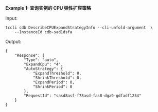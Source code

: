 **Example 1: 查询实例的 CPU 弹性扩容策略**



Input: 

```
tccli cdb DescribeCPUExpandStrategyInfo --cli-unfold-argument  \
    --InstanceId cdb-sad1dsfa
```

Output: 
```
{
    "Response": {
        "Type": "auto",
        "ExpandCpu": "4",
        "AutoStrategy": {
            "ExpandThreshold": 0,
            "ShrinkThreshold": 0,
            "ExpandPeriod": 0,
            "ShrinkPeriod": 0
        },
        "RequestId": "sasd8asf-f78asd-fas8-dga9-gdfadf1234"
    }
}
```

